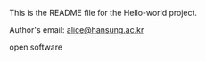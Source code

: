 This is the README file for the Hello-world project.


Author's email: alice@hansung.ac.kr

open software
